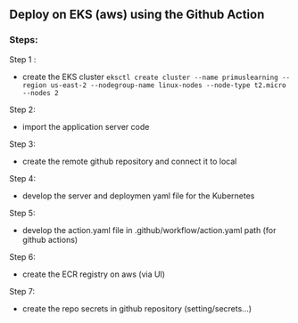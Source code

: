 ## Deploy on EKS (aws) using the Github Action

### Steps:

Step 1 : 
- create the EKS cluster 
    `eksctl create cluster --name primuslearning --region us-east-2 --nodegroup-name linux-nodes --node-type t2.micro --nodes 2`

Step 2:
- import the application server code

Step 3:
- create the remote github repository and connect it to local

Step 4: 
- develop the server and deploymen yaml file for the Kubernetes

Step 5: 
- develop the action.yaml file in .github/workflow/action.yaml path (for github actions)

Step 6:
- create the ECR registry on aws (via UI)

Step 7:
- create the repo secrets in github repository (setting/secrets...)